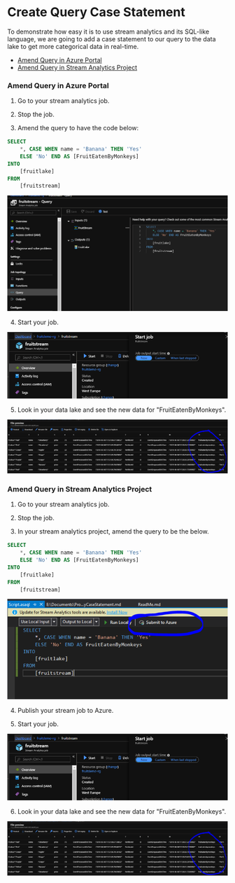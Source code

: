 # Create Query Case Statement

To demonstrate how easy it is to use stream analytics and its SQL-like language, we are going to add a case statement to our query to the data lake to get more categorical data in real-time.

* [Amend Query in Azure Portal](###Amend-Query-in-Azure-Portal)
* [Amend Query in Stream Analytics Project](###Amend-Query-in-Stream-Analytics-Project])

### Amend Query in Azure Portal

1. Go to your stream analytics job.

2. Stop the job.

3. Amend the query to have the code below:

```sql
SELECT
    *, CASE WHEN name = 'Banana' THEN 'Yes'
    ELSE 'No' END AS [FruitEatenByMonkeys]
INTO
    [fruitlake]
FROM
    [fruitstream]
```

![Fruit Stream Case Query](Images/FruitStreamCaseQuery.PNG)

4. Start your job.

![Fruit Stream Start](Images/FruitStreamStart.PNG)

5. Look in your data lake and see the new data for "FruitEatenByMonkeys". 

![Data Lake Fruit Eaten By Monkeys](Images/DataLakeFruitEatenByMonkeys.PNG)

### Amend Query in Stream Analytics Project

1. Go to your stream analytics job.

2. Stop the job.

3. In your stream analytics project, amend the query to be the below.

```sql
SELECT
    *, CASE WHEN name = 'Banana' THEN 'Yes'
    ELSE 'No' END AS [FruitEatenByMonkeys]
INTO
    [fruitlake]
FROM
    [fruitstream]
```

![VS Stream Case Query](Images/VSStreamCaseQuery.PNG)

4. Publish your stream job to Azure.

5. Start your job.

![Fruit Stream Start](Images/FruitStreamStart.PNG)

6. Look in your data lake and see the new data for "FruitEatenByMonkeys". 

![Data Lake Fruit Eaten By Monkeys](Images/DataLakeFruitEatenByMonkeys.PNG)
